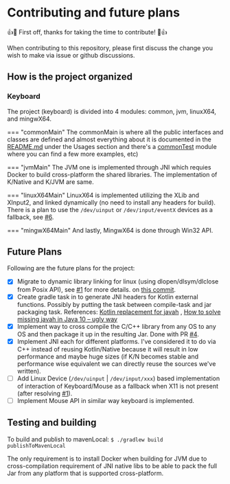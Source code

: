 # Contributing and future plans

👍🎉 First off, thanks for taking the time to contribute! 🎉👍

When contributing to this repository, please first discuss the change you wish to make via issue or github discussions.


## How is the project organized

### Keyboard

The project (keyboard) is divided into 4 modules: common, jvm, linuxX64, and mingwX64.

=== "commonMain"
    The commonMain is where all the public interfaces and classes are defined and almost everything about it is documented in the [README.md](https://github.com/Animeshz/keyboard-mouse-kt/blob/master/README.md) under the Usages section and there's a [commonTest](https://github.com/Animeshz/keyboard-mouse-kt/blob/master/keyboard/src/commonTest/kotlin/com/github/animeshz/keyboard) module where you can find a few more examples, etc)

=== "jvmMain"
    The JVM one is implemented through JNI which requies Docker to build cross-platform the shared libraries. The implementation of K/Native and K/JVM are same.

=== "linuxX64Main"
    LinuxX64 is implemented utilizing the XLib and XInput2, and linked dynamically (no need to install any headers for build). There is a plan to use the `/dev/uinput` or `/dev/input/eventX` devices as a fallback, see [#6](https://github.com/Animeshz/keyboard-mouse-kt/issues/6).

=== "mingwX64Main"
    And lastly, MingwX64 is done through Win32 API.


## Future Plans

Following are the future plans for the project:

- [X] Migrate to dynamic library linking for linux (using dlopen/dlsym/dlclose from Posix API), see [#1][1] for more
  details.
  on [this commit](https://github.com/Animeshz/keyboard-mouse-kt/commit/92027738f2093b7cc71c4693bcbc565aec26d206).
- [X] Create gradle task in to generate JNI headers for Kotlin external functions. Possibly by putting the task between
  compile-task and jar packaging task.
  References: [Kotlin replacement for javah](https://stackoverflow.com/q/48816188/11377112)
  , [How to solve missing javah in Java 10 – ugly way](https://www.owsiak.org/how-to-solve-missing-javah-ugly-way)
- [X] Implement way to cross compile the C/C++ library from any OS to any OS and then package it up in the resulting
  Jar. Done with PR [#4](https://github.com/Animeshz/keyboard-mouse-kt/pull/4).
- [X] Implement JNI each for different platforms. I've considered it to do via C++ instead of reusing Kotlin/Native because
  it will result in low performance and maybe huge sizes (if K/N becomes stable and performance wise equivalent we can
  directly reuse the sources we've written).
- [ ] Add Linux Device (`/dev/uinput` | `/dev/input/xxx`) based implementation of interaction of Keyboard/Mouse as a
  fallback when X11 is not present (after resolving [#1][1]).
- [ ] Implement Mouse API in similar way keyboard is implemented.

## Testing and building

To build and publish to mavenLocal:
`$ ./gradlew build publishToMavenLocal`

The only requirement is to install Docker when building for JVM due to cross-compilation requirement of JNI native libs to be able to pack the full Jar from any platform that is supported cross-platform.

[1]: https://github.com/Animeshz/keyboard-mouse-kt/issues/1
